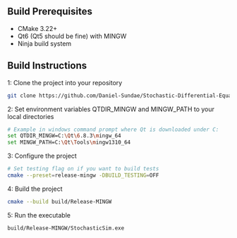 ## Build Prerequisites
- CMake 3.22+
- Qt6 (Qt5 should be fine) with MINGW
- Ninja build system

## Build Instructions

1: Clone the project into your repository
```bash
git clone https://github.com/Daniel-Sundae/Stochastic-Differential-Equations.git
```
2: Set environment variables QTDIR_MINGW and MINGW_PATH to your local directories
```bash
# Example in windows command prompt where Qt is downloaded under C:
set QTDIR_MINGW=C:\Qt\6.8.3\mingw_64
set MINGW_PATH=C:\Qt\Tools\mingw1310_64
```

3: Configure the project
```bash
# Set testing flag on if you want to build tests
cmake --preset=release-mingw -DBUILD_TESTING=OFF
```

4: Build the project
```bash
cmake --build build/Release-MINGW
```

5: Run the executable
```bash
build/Release-MINGW/StochasticSim.exe
```